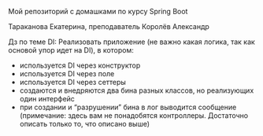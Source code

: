 Мой репозиторий с домашками по курсу Spring Boot

Тараканова Екатерина, преподаватель Королёв Александр


Дз по теме DI:
Реализовать приложение (не важно какая логика, так как основой упор идет на DI), в котором:
- используется DI через конструктор
- используется DI через поле
- используется DI через сеттеры
- создаются и внедряются два бина разных классов, но реализующих один интерфейс
- при создании и “разрушении” бина в лог выводится сообщение
(примечание: здесь вам не понадобятся контроллеры. Достаточно описать только то, что описано выше)
